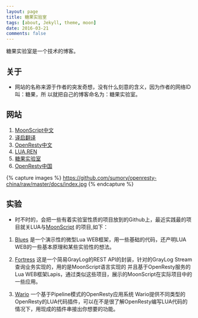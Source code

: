 ```yaml
---
layout: page
title: 糖果实验室 
tags: [about, Jekyll, theme, moon]
date: 2016-03-21
comments: false
---
```

    
糖果实验室是一个技术的博客。

## 关于

* 网站的名称来源于作者的突发奇想，没有什么刻意的含义，因为作者的网络ID叫：糖果，所
  以就把自己的博客命名为：糖果实验室。


## 网站
<!--
{% include gallery images=images caption="Screenshots of Moon Theme" cols=2 %}
-->



1. [MoonScript中文](https://www.moonscript.cn)
2. [译启翻译](https://www.yqfy.net)
3. [OpenResty中文](https://www.openresty.com.cn)
4. [LUA.REN](http://lua.ren)
5. [糖果实验室](https://www.candylab.net)
6. [OpenResty中国](https://orchina.org)

{% capture images %}
    https://github.com/sumory/openresty-china/raw/master/docs/index.jpg
{% endcapture %}



## 实验

* 时不时的，会把一些有着实验室性质的项目放到的Github上，最近实践最的项目就关LUA与[MoonScript](https://www.moonscript.cn)
的项目,如下：


1. [Blues](https://github.com/shengnoah/blues)  是一个演示性的微型Lua WEB框架，用一些基础的代码，还产明LUA WEB的一些基本原理和某些实验性的想法。


2. [Fortress](https://github.com/shengnoah/Fortress)  这是一个简易GrayLog的REST API的封装，针对的GrayLog Stream查询业务实现的，用的是MoonScript语言实现的
并且基于OpenResty服务的Lua WEB框架Lapis，通过类似这些项目，展示的MoonScript在实际项目中的一些应用。

3. [Wario](https://github.com/shengnoah/Wario) 一个基于Pipeline模式的OpenResty应用系统 Wario提供不同类型的OpenResty的LUA代码插件，可以在不是很了解OpenResty编写LUA代码的情况下，用现成的插件串接出你想要的功能。




